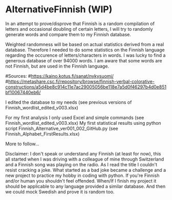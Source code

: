 # AlternativeFinnish (WIP)
In an attempt to prove/disprove that Finnish is a random compilation of letters and occasional doubling of certain letters, I will try to randomly generate words and compare them to my Finnish database.

Weighted randomness will be based on actual statistics derived from a real database. Therefore I needed to do some statistics on the Finnish language regarding the occurence of letters/characters in words. I was lucky to find a generous database of over 94000 words. I am aware that some words are not Finnish, but are used in the Finnish language.

#Sources:   #https://kaino.kotus.fi/sanat/nykysuomi/
            #https://metashare.csc.fi/repository/browse/finnish-verbal-colorative-constructions/a5d4be8c914c11e7ac29005056be118e7a5d0f46297b4d0e851bf10067440eb6/
            
I edited the database to my needs (see previous versions of Finnish_wordlist_edited_v003.xlsx)

For my first analysis I only used Excel and simple commands (see Finnish_wordlist_edited_v003.xlsx)
My first statistical results using python script Finnish_Alternative_ver001_002_GitHub.py (see Finnish_Alphabet_FirstResults.xlsx)

More to follow...

Disclaimer: I don't speak or understand any Finnish (at least for now), this all started when I was driving with a colleague of mine through Switzerland and a Finnish song was playing on the radio. As I read the title I couldn't resist cracking a joke. What started as a bad joke became a challenge and a new project to practice my hobby in coding with python. If you're Finnish and/or human you shouldn't feel offended. When/If I finish my project it should be applicable to any language provided a similar database. And then we could mock Swedish and prove it is random too.
